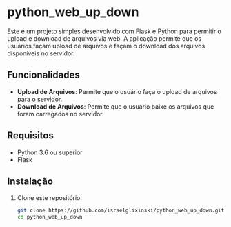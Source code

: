# python_web_up_down

Este é um projeto simples desenvolvido com Flask e Python para permitir o upload e download de arquivos via web. A aplicação permite que os usuários façam upload de arquivos e façam o download dos arquivos disponíveis no servidor.

## Funcionalidades

- **Upload de Arquivos**: Permite que o usuário faça o upload de arquivos para o servidor.
- **Download de Arquivos**: Permite que o usuário baixe os arquivos que foram carregados no servidor.

## Requisitos

- Python 3.6 ou superior
- Flask

## Instalação

1. Clone este repositório:

   ```bash
   git clone https://github.com/israelglixinski/python_web_up_down.git
   cd python_web_up_down

